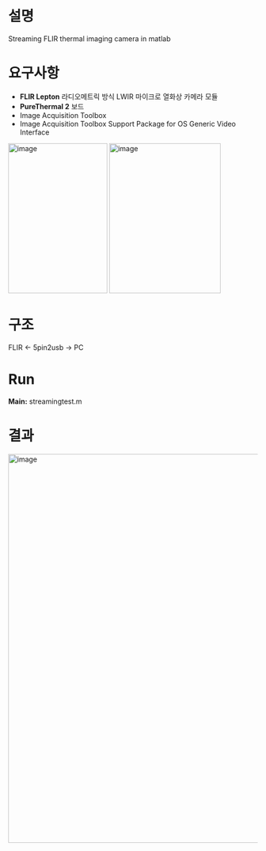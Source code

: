 # 설명
Streaming FLIR thermal imaging camera in matlab

# 요구사항
- **FLIR Lepton** 라디오메트릭 방식 LWIR 마이크로 열화상 카메라 모듈
- **PureThermal 2** 보드
- Image Acquisition Toolbox
- Image Acquisition Toolbox Support Package for OS Generic Video Interface
<img width="200" height="303" alt="image" src="https://github.com/user-attachments/assets/72cd7917-ddd7-496f-8bb7-b0ccbf329050" />
<img width="225" height="303" alt="image" src="https://github.com/user-attachments/assets/621b7902-81fd-4fbf-b7f2-cf3a72241672" />

# 구조
FLIR ← 5pin2usb → PC

# Run
**Main:** streamingtest.m

# 결과
<img width="749" height="786" alt="image" src="https://github.com/user-attachments/assets/20c0ed92-ef7d-4c1c-a001-7c6afe31e15a" />
